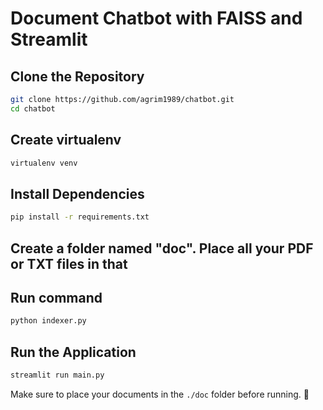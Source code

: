 # Document Chatbot with FAISS and Streamlit

## Clone the Repository
```sh
git clone https://github.com/agrim1989/chatbot.git
cd chatbot
```

## Create virtualenv
```sh 
virtualenv venv
```

## Install Dependencies
```sh
pip install -r requirements.txt  
```
## Create a folder named "doc". Place all your PDF or TXT files in that

## Run command 
```sh
python indexer.py
```

## Run the Application
```sh
streamlit run main.py  
```

Make sure to place your documents in the `./doc` folder before running. 🚀

